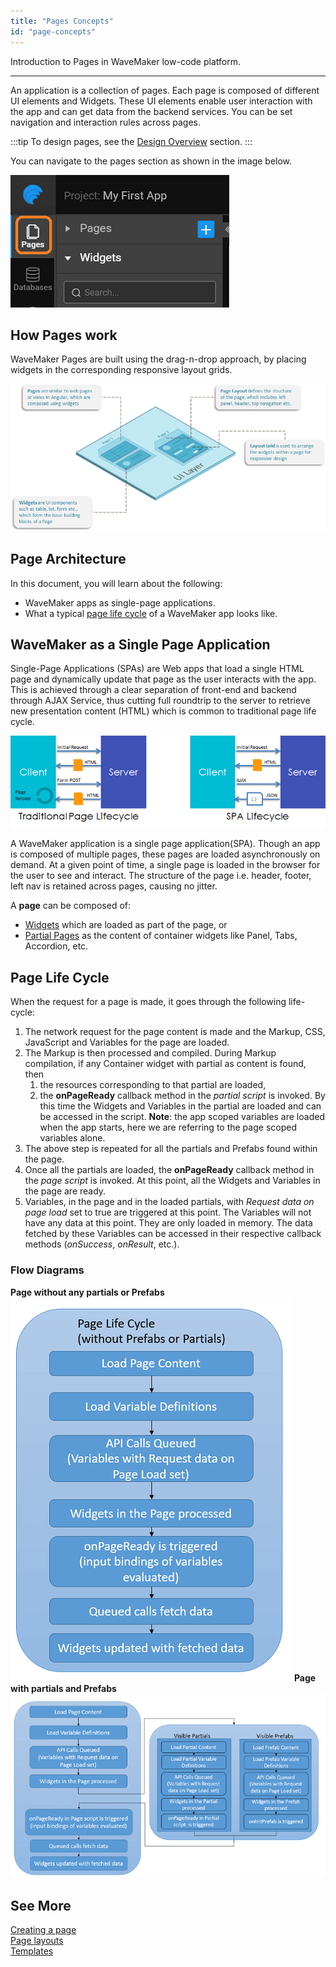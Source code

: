 ```yaml
---
title: "Pages Concepts"
id: "page-concepts"
---
```

Introduction to Pages in WaveMaker low-code platform. 

---
An application is a collection of pages. Each page is composed of different UI elements and Widgets. These UI elements enable user interaction with the app and can get data from the backend services. You can be set navigation and interaction rules across pages.

:::tip
To design pages, see the [Design Overview](/learn/app-development/ui-design/design-overview) section.
:::

 You can navigate to the pages section as shown in the image below. 

![Pages introduction in WaveMaker](../../assets/pages_introduction.png)  

## How Pages work

WaveMaker Pages are built using the drag-n-drop approach, by placing widgets in the corresponding responsive layout grids.  

[![](/learn/assets/UI_design-1.png)](/learn/assets/UI_design-1.png)

## Page Architecture

In this document, you will learn about the following: 

- WaveMaker apps as single-page applications.
- What a typical [page life cycle](#page-life-cycle) of a WaveMaker app looks like.

## WaveMaker as a Single Page Application

Single-Page Applications (SPAs) are Web apps that load a single HTML page and dynamically update that page as the user interacts with the app. This is achieved through a clear separation of front-end and backend through AJAX Service, thus cutting full roundtrip to the server to retrieve new presentation content (HTML) which is common to traditional page life cycle.

[![](/learn/assets/spa_arch.png)](/learn/assets/spa_arch.png)

A WaveMaker application is a single page application(SPA). Though an app is composed of multiple pages, these pages are loaded asynchronously on demand. At a given point of time, a single page is loaded in the browser for the user to see and interact. The structure of the page i.e. header, footer, left nav is retained across pages, causing no jitter.

A **page** can be composed of:

- [Widgets](/learn/app-development/widgets/widget-library) which are loaded as part of the page, or
- [Partial Pages](/learn/app-development/ui-design/page-concepts/partial-pages) as the content of container widgets like Panel, Tabs, Accordion, etc.

## Page Life Cycle

When the request for a page is made, it goes through the following life-cycle:

1. The network request for the page content is made and the Markup, CSS, JavaScript and Variables for the page are loaded.
2. The Markup is then processed and compiled. During Markup compilation, if any Container widget with partial as content is found, then
    1. the resources corresponding to that partial are loaded,
    2. the **onPageReady** callback method in the _partial script_ is invoked. By this time the Widgets and Variables in the partial are loaded and can be accessed in the script. **Note**: the app scoped variables are loaded when the app starts, here we are referring to the page scoped variables alone.
3. The above step is repeated for all the partials and Prefabs found within the page.
4. Once all the partials are loaded, the **onPageReady** callback method in the _page script_ is invoked. At this point, all the Widgets and Variables in the page are ready.
5. Variables, in the page and in the loaded partials, with _Request data on page load_ set to true are triggered at this point. The Variables will not have any data at this point. They are only loaded in memory. The data fetched by these Variables can be accessed in their respective callback methods (_onSuccess_, _onResult_, etc.).

### Flow Diagrams

**Page without any partials or Prefabs** [![page-life-cycle](/learn/assets/Page-Life-Cycle.png)](/learn/assets/Page-Life-Cycle.png) **Page with partials and Prefabs** [![page-life-cycle-full](/learn/assets/Page-Life-Cycle-full.png)](/learn/assets/Page-Life-Cycle-full.png)

## See More
[Creating a page](/learn/app-development/ui-design/page-creation/)  
[Page layouts](/learn/app-development/ui-design/page-concepts/page-layouts/)  
[Templates](/learn/app-development/ui-design/page-concepts/page-templates/)  

